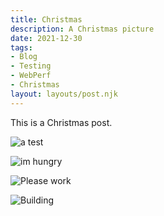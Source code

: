 ```yaml
---
title: Christmas
description: A Christmas picture
date: 2021-12-30
tags:
- Blog
- Testing
- WebPerf
- Christmas
layout: layouts/post.njk
---
```


This is a Christmas post.

![a test](https://applegate-paul.mo.cloudinary.net/https://storage.googleapis.com/cloudinarymedia/images/hanna.jpg
)


![im hungry](https://applegate-paul.mo.cloudinary.net/https://storage.googleapis.com/cloudinarymedia/images/hanna.jpg)

![Please work](https://applegate-paul.mo.cloudinary.net/https://storage.googleapis.com/cloudinarymedia/images/airport-candid.jpg)

![Building](https://applegate-paul.mo.cloudinary.net/big-building.jpg)
